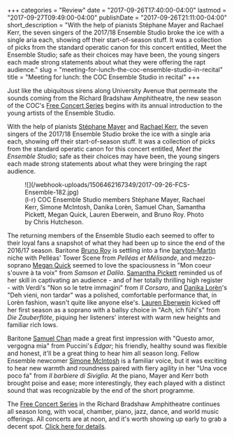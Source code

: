 +++
categories = "Review"
date = "2017-09-26T17:40:00-04:00"
lastmod = "2017-09-27T09:49:00-04:00"
publishDate = "2017-09-26T21:11:00-04:00"
short_description = "With the help of pianists Stéphane Mayer and Rachael Kerr, the seven singers of the 2017/18 Ensemble Studio broke the ice with a single aria each, showing off their start-of-season stuff. It was a collection of picks from the standard operatic canon for this concert entitled, Meet the Ensemble Studio; safe as their choices may have been, the young singers each made strong statements about what they were offering the rapt audience."
slug = "meeting-for-lunch-the-coc-ensemble-studio-in-recital"
title = "Meeting for lunch: the COC Ensemble Studio in recital"
+++

Just like the ubiquitous sirens along University Avenue that permeate the sounds coming from the Richard Bradshaw Amphitheatre, the new season of the COC's [Free Concert Series](http://www.coc.ca/PerformancesAndTickets/FreeConcertSeries.aspx) begins with its annual introduction to the young artists of the Ensemble Studio.

With the help of pianists [Stéphane Mayer](/scene/people/stephane-mayer/) and [Rachael Kerr](/scene/people/rachael-kerr/), the seven singers of the 2017/18 Ensemble Studio broke the ice with a single aria each, showing off their start-of-season stuff. It was a collection of picks from the standard operatic canon for this concert entitled, *Meet the Ensemble Studio*; safe as their choices may have been, the young singers each made strong statements about what they were bringing the rapt audience.

<figure data-type="image">
![](/webhook-uploads/1506462167349/2017-09-26-FCS-Ensemble-182.jpg)
<figcaption>(l-r) COC Ensemble Studio members Stéphane Mayer, Rachael Kerr, Simone McIntosh, Danika Lorèn, Samuel Chan, Samantha Pickett, Megan Quick, Lauren Eberwein, and Bruno Roy. Photo by Chris Hutcheson.</figcaption>
</figure>

The returning members of the Ensemble Studio each seemed to offer to their loyal fans a snapshot of what they had been up to since the end of the 2016/17 season. Baritone [Bruno Roy](/scene/people/bruno-roy/) is settling into a fine [baryton-Martin](https://en.wikipedia.org/wiki/Baritone#Baryton-Martin) niche with Pelléas' Tower Scene from *Pelléas et Mélisande*, and mezzo-soprano [Megan Quick](/scene/people/megan-quick/) seemed to love the spaciousness in "Mon coeur s'ouvre à ta voix" from *Samson et Dalila*. [Samantha Pickett](/scene/people/samantha-pickett/) reminded us of her skill in captivating an audience - and of her totally thrilling high register - with Verdi's "Non so le tetre immagini" from *Il Corsaro*, and [Danika Lorèn](/spotlight-on-danika-loren/)'s "Deh vieni, non tardar" was a polished, comfortable performance that, in Lorèn fashion, wasn't quite like anyone else's. [Lauren Eberwein](/scene/people/lauren-eberwein/) kicked off her first season as a soprano with a ballsy choice in "Ach, ich fühl's" from *Die Zauberflöte*, piquing her listeners' interest with warm new heights and familiar rich lows.

Baritone [Samuel Chan](/scene/people/samuel-chan/) made a great first impression with "Questo amor, vergogna mia" from Puccini's *Edgar*; his friendly, healthy sound was flexible and honest, it'll be a great thing to hear him all season long. Fellow Ensemble newcomer [Simone McIntosh](/scene/people/simone-mcintosh/) is a familiar voice, but it was exciting to hear new warmth and roundness paired with fiery agility in her "Una voce poco fa" from *Il barbiere di Siviglia*. At the piano, Mayer and Kerr both brought poise and ease; more interestingly, they each played with a distinct sound that was recognizable by the end of the short programme. 

The [Free Concert Series](http://www.coc.ca/PerformancesAndTickets/FreeConcertSeries.aspx) in the Richard Bradshaw Amphitheatre continues all season long, with vocal, chamber, piano, jazz, dance, and world music offerings. All concerts are at noon, and it's worth showing up early to grab a decent spot. [Click here for details](http://www.coc.ca/PerformancesAndTickets/FreeConcertSeries.aspx).
